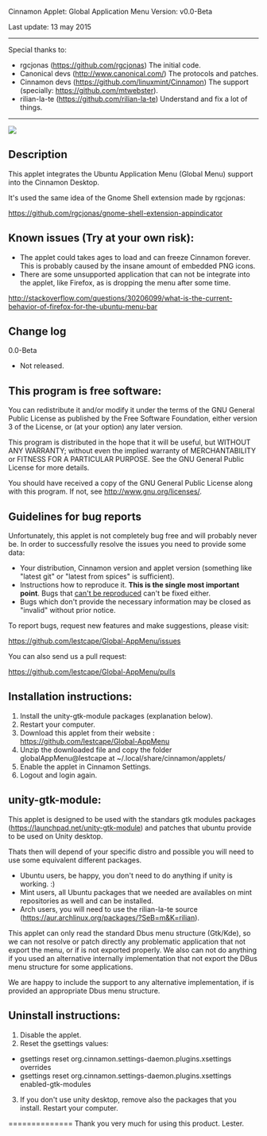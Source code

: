 Cinnamon Applet: Global Application Menu Version: v0.0-Beta

Last update: 13 may 2015

***
Special thanks to:

- rgcjonas             (https://github.com/rgcjonas)               The initial code.
- Canonical devs       (http://www.canonical.com/)                 The protocols and patches.
- Cinnamon devs        (https://github.com/linuxmint/Cinnamon)     The support (specially: https://github.com/mtwebster).
- rilian-la-te         (https://github.com/rilian-la-te)           Understand and fix a lot of things.

--------------
![](https://raw.githubusercontent.com/lestcape/Global-AppMenu/master/globalAppMenu%40lestcape/Capture.png)

Description
--------------
This applet integrates the Ubuntu Application Menu (Global Menu) support into the Cinnamon Desktop.

It's used the same idea of the Gnome Shell extension made by rgcjonas:

https://github.com/rgcjonas/gnome-shell-extension-appindicator

Known issues (Try at your own risk):
--------------
* The applet could takes ages to load and can freeze Cinnamon forever. This is probably caused by the insane amount of embedded PNG icons. 
* There are some unsupported application that can not be integrate into the applet, like Firefox, as is dropping the menu after some time.

http://stackoverflow.com/questions/30206099/what-is-the-current-behavior-of-firefox-for-the-ubuntu-menu-bar

Change log
--------------
0.0-Beta
   - Not released.

This program is free software:
--------------
You can redistribute it and/or modify it under the terms of the GNU General Public License as published by the
Free Software Foundation, either version 3 of the License, or (at your option) any later version.

This program is distributed in the hope that it will be useful, but WITHOUT ANY WARRANTY; without even the implied
warranty of MERCHANTABILITY or FITNESS FOR A PARTICULAR PURPOSE. See the GNU General Public License for more details.

You should have received a copy of the GNU General Public License along with this program.
If not, see http://www.gnu.org/licenses/.

Guidelines for bug reports
--------------
Unfortunately, this applet is not completely bug free and will probably never be.
In order to successfully resolve the issues you need to provide some data:

* Your distribution, Cinnamon version and applet version (something like "latest git" or "latest from spices" is sufficient).
* Instructions how to reproduce it. **This is the single most important point**. Bugs that [can't be reproduced](http://xkcd.com/583/) can't be fixed either.
* Bugs which don't provide the necessary information may be closed as "invalid" without prior notice.

To report bugs, request new features and make suggestions, please visit:

https://github.com/lestcape/Global-AppMenu/issues

You can also send us a pull request:

https://github.com/lestcape/Global-AppMenu/pulls

Installation instructions:
--------------
1. Install the unity-gtk-module packages (explanation below).
2. Restart your computer.
3. Download this applet from their website : https://github.com/lestcape/Global-AppMenu
4. Unzip the downloaded file and copy the folder globalAppMenu@lestcape at ~/.local/share/cinnamon/applets/
5. Enable the applet in Cinnamon Settings.
6. Logout and login again.

unity-gtk-module:
--------------
This applet is designed to be used with the standars gtk modules packages (https://launchpad.net/unity-gtk-module) and patches that ubuntu provide to
be used on Unity desktop.

Thats then will depend of your specific distro and possible you will need to use some equivalent different packages.

- Ubuntu users, be happy, you don't need to do anything if unity is working. :)
- Mint users, all Ubuntu packages that we needed are availables on mint repositories as well and can be installed.
- Arch users, you will need to use the rilian-la-te source (https://aur.archlinux.org/packages/?SeB=m&K=rilian).

This applet can only read the standard Dbus menu structure (Gtk/Kde), so we can not resolve or patch directly any problematic application that not export the menu, or if is not exported properly. We also can not do anything if you used an alternative internally implementation that not export the DBus menu structure for some applications. 

We are happy to include the support to any alternative implementation, if is provided an appropriate Dbus menu structure.

Uninstall instructions:
--------------
1. Disable the applet.
2. Reset the gsettings values:

  * gsettings reset org.cinnamon.settings-daemon.plugins.xsettings overrides
  * gsettings reset org.cinnamon.settings-daemon.plugins.xsettings enabled-gtk-modules

3. If you don't use unity desktop, remove also the packages that you install.
Restart your computer.

==============
Thank you very much for using this product.
Lester.
